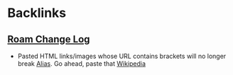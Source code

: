 
# Backlinks
## [Roam Change Log](<Roam Change Log.md>)
- Pasted HTML links/images whose URL contains brackets will no longer break [Alias](<Alias.md>). Go ahead, paste that [Wikipedia](<Wikipedia.md>)

